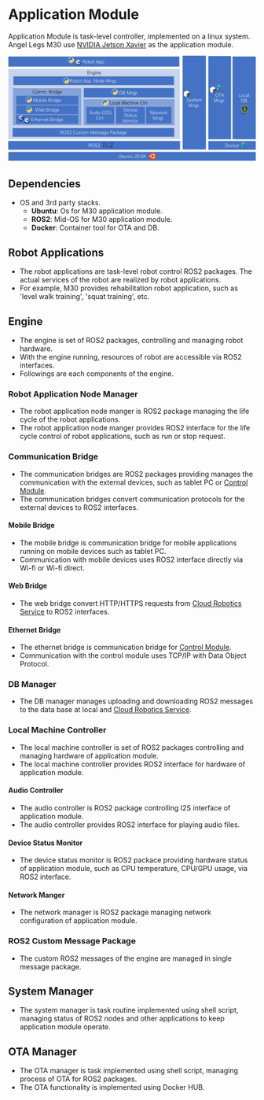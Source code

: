 # Application Module

Application Module is task-level controller, implemented on a linux system. Angel Legs M30 use [NVIDIA Jetson Xavier](https://developer.nvidia.com/embedded/jetson-agx-xavier-developer-kit) as the application module.

![Application Module Architecture](../../.gitbook/assets/image.png)

## Dependencies

* OS and 3rd party stacks.
  * **Ubuntu**: Os for M30 application module.
  * **ROS2**: Mid-OS for M30 application module.
  * **Docker**: Container tool for OTA and DB.

## Robot Applications

* The robot applications are task-level robot control ROS2 packages. The actual services of the robot are realized by robot applications.
* For example, M30 provides rehabilitation robot application, such as 'level walk training',  'squat training', etc.

## Engine

* The engine is set of ROS2 packages, controlling and managing robot hardware.
* With the engine running, resources of robot are accessible via ROS2 interfaces.
* Followings are each components of the engine.

### Robot Application Node Manager

* The robot application node manger is ROS2 package managing the life cycle of the robot applications.
* The robot application node manger provides ROS2 interface for the life cycle control of robot applications, such as run or stop request.

### Communication Bridge&#x20;

* The communication bridges are ROS2 packages providing manages the communication with the external devices, such as tablet PC or [Control Module](control-module.md).
* The communication bridges convert communication protocols for the external devices to ROS2 interfaces.

#### Mobile Bridge

* The mobile bridge is communication bridge for mobile applications running on mobile devices such as tablet PC.
* Communication with mobile devices uses ROS2 interface directly via Wi-fi or Wi-fi direct.

#### Web Bridge

* The web bridge convert HTTP/HTTPS requests from [Cloud Robotics Service](cloud-robotics-service.md) to ROS2 interfaces.

#### Ethernet Bridge

* The ethernet bridge is communication bridge for [Control Module](control-module.md).
* Communication with the control module uses TCP/IP with Data Object Protocol.

### DB Manager

* The DB manager manages uploading and downloading ROS2 messages to the data base at local and  [Cloud Robotics Service](cloud-robotics-service.md).

### Local Machine Controller

* The local machine controller is set of ROS2 packages controlling and managing hardware of application module.
* The local machine controller provides ROS2 interface for hardware of application module.

#### Audio Controller

* The audio controller is ROS2 package controlling I2S interface of application module.
* The audio controller provides ROS2 interface for playing audio files.

#### Device Status Monitor

* The device status monitor is ROS2 packace providing hardware status of application module, such as CPU temperature, CPU/GPU usage, via ROS2 interface.

#### Network Manger

* The network manager is ROS2 package managing network configuration of application module.

### ROS2 Custom Message Package

* The custom ROS2 messages of the engine are managed in single message package.

## System Manager

* The system manager is task routine implemented using shell script, managing status of ROS2 nodes and other applications to keep application module operate.

## OTA Manager

* The OTA manager is task implemented using shell script, managing process of OTA for ROS2 packages.
* The OTA functionality is implemented using Docker HUB.

##

###
